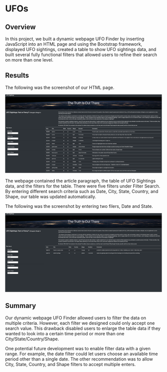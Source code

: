 # UFOs
## Overview
In this project, we built a dynamic webpage UFO Finder by inserting JavaScript into an HTML page and using the Bootstrap framework, displayed UFO sightings, created a table to show UFO sightings data, and built several fully functional filters that allowed users to refine their search on more than one level.

## Results
The following was the screenshot of our HTML page.

![](images/UFOSightings.png)

The webpage contained the article paragraph, the table of UFO Sightings data, and the filters for the table. There were five filters under Filter Search. By entering different search criteria such as Date, City, State, Country, and Shape, our table was updated automatically. 

The following was the screenshot by entering two filers, Date and State.

![](images/UFOSightings_filter.png)

## Summary
Our dynamic webpage UFO Finder allowed users to filter the data on multiple criteria. However, each filter we designed could only accept one search value. This drawback disabled users to enlarge the table data if they wanted to look into a certain time period or more than one City/State/Country/Shape.

One potential future development was to enable filter data with a given range. For example, the date filter could let users choose an available time period other than a single date. The other recommendation was to allow City, State, Country, and Shape filters to accept multiple enters. 
